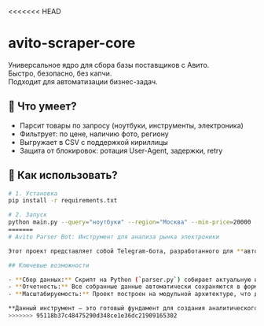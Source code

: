 <<<<<<< HEAD
# avito-scraper-core

Универсальное ядро для сбора базы поставщиков с Авито.  
Быстро, безопасно, без капчи.  
Подходит для автоматизации бизнес-задач.

## 🎯 Что умеет?
- Парсит товары по запросу (ноутбуки, инструменты, электроника)
- Фильтрует: по цене, наличию фото, региону
- Выгружает в CSV с поддержкой кириллицы
- Защита от блокировок: ротация User-Agent, задержки, retry

## 🚀 Как использовать?

```bash
# 1. Установка
pip install -r requirements.txt

# 2. Запуск
python main.py --query="ноутбуки" --region="Москва" --min-price=20000 --max-pages=5
=======
# Avito Parser Bot: Инструмент для анализа рынка электроники

Этот проект представляет собой Telegram-бота, разработанного для **автоматизированного сбора и анализа данных** с сайта Avito. Это готовое решение для бизнеса, которое позволяет эффективно мониторить рынок и принимать обоснованные решения.

## Ключевые возможности

- **Сбор данных:** Скрипт на Python (`parser.py`) собирает актуальную информацию о товарах категории «Бытовая электроника» по всей России, включая название, цену и прямые ссылки.
- **Отчетность:** Все собранные данные автоматически сохраняются в формате CSV (`avito_ads.csv`), что позволяет легко импортировать их в Excel или Google Sheets для дальнейшего анализа.
- **Масштабируемость:** Проект построен на модульной архитектуре, что делает его гибким и легко расширяемым для парсинга любых других категорий товаров или регионов.

**Данный инструмент — это готовый фундамент для создания аналитического сервиса, который поможет вам отслеживать динамику цен, анализировать конкурентов и находить выгодные предложения.**
>>>>>>> 95118b37c48475290d348ce1e36dc21909165302
